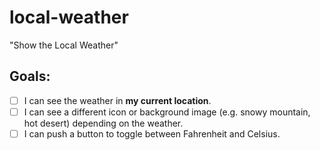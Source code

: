 # local-weather
"Show the Local Weather"

## Goals:
- [ ] I can see the weather in **my current location**.  
- [ ] I can see a different icon or background image (e.g. snowy mountain, hot desert) depending on the weather.  
- [ ] I can push a button to toggle between Fahrenheit and Celsius.  
